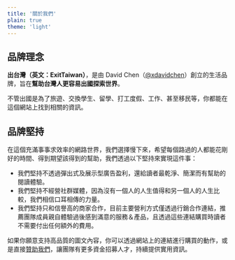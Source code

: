 ```yaml
---
title: '關於我們'
plain: true
theme: 'light'
---
```


## 品牌理念

**出台灣（英文：ExitTaiwan）**，是由 David Chen（[@xdavidchen](https://xdavidchen.com/zh-tw)）創立的生活品牌，旨在**幫助台灣人更容易出國探索世界**。

不管出國是為了旅遊、交換學生、留學、打工度假、工作、甚至移民等，你都能在這個網站上找到相關的資訊。

## 品牌堅持

在這個充滿事事求效率的網路世界，我們選擇慢下來，希望每個路過的人都能花剛好的時間、得到期望該得到的幫助，我們透過以下堅持來實現這件事：

- 我們堅持不透過彈出式及展示型廣告盈利，還給讀者最乾淨、簡潔而有幫助的閱讀體驗。
- 我們堅持不經營社群媒體，因為沒有一個人的人生值得和另一個人的人生比較，我們相信口耳相傳的力量。
- 我們堅持只和信譽高的商家合作，目前主要營利方式僅透過行銷合作連結，推薦團隊成員親自體驗過後感到滿意的服務＆產品，且透過這些連結購買時讀者不需要付出任何額外的費用。

如果你願意支持高品質的圖文內容，你可以透過網站上的連結進行購買的動作，或是直接[贊助我們](https://app.anyonelab.com/boba)，讓團隊有更多資金招募人才，持續提供實用資訊。